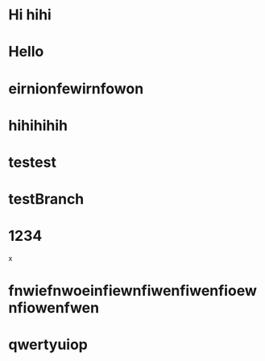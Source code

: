 # Hi hihi

# Hello

# eirnionfewirnfowon  


# hihihihih

# testest

# testBranch

# 1234

x


# fnwiefnwoeinfiewnfiwenfiwenfioewnfiowenfwen
# qwertyuiop
